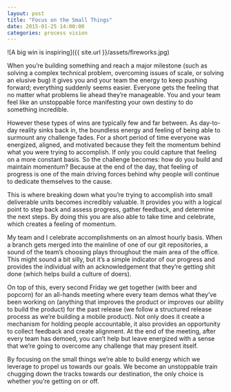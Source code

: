 ```yaml
---
layout: post
title: "Focus on the Small Things"
date: 2015-01-25 14:00:00
categories: process vision
---
```


![A big win is inspiring]({{ site.url }}/assets/fireworks.jpg)

When you’re building something and reach a major milestone (such as solving a complex technical problem, overcoming issues of scale, or solving an elusive bug) it gives you and your team the energy to keep pushing forward; everything suddenly seems easier. Everyone gets the feeling that no matter what problems lie ahead they’re manageable. You and your team feel like an unstoppable force manifesting your own destiny to do something incredible.

However these types of wins are typically few and far between. As day-to-day reality sinks back in, the boundless energy and feeling of being able to surmount any challenge fades. For a short period of time everyone was energized, aligned, and motivated because they felt the momentum behind what you were trying to accomplish. If only you could capture that feeling on a more constant basis. So the challenge becomes: how do you build and maintain momentum? Because at the end of the day, that feeling of progress is one of the main driving forces behind why people will continue to dedicate themselves to the cause.

This is where breaking down what you’re trying to accomplish into small deliverable units becomes incredibly valuable. It provides you with a logical point to step back and assess progress, gather feedback, and determine the next steps. By doing this you are also able to take time and celebrate, which creates a feeling of momentum.

My team and I celebrate accomplishments on an almost hourly basis. When a branch gets merged into the mainline of one of our git repositories, a sound of the team’s choosing plays throughout the main area of the office. This might sound a bit silly, but it’s a simple indicator of our progress and provides the individual with an acknowledgement that they’re getting shit done (which helps build a culture of doers).

On top of this, every second Friday we get together (with beer and popcorn) for an all-hands meeting where every team demos what they’ve been working on (anything that improves the product or improves our ability to build the product) for the past release (we follow a structured release process as we’re building a mobile product). Not only does it create a mechanism for holding people accountable, it also provides an opportunity to collect feedback and create alignment. At the end of the meeting, after every team has demoed, you can’t help but leave energized with a sense that we’re going to overcome any challenge that may present itself.

By focusing on the small things we’re able to build energy which we leverage to propel us towards our goals. We become an unstoppable train chugging down the tracks towards our destination, the only choice is whether you’re getting on or off.
